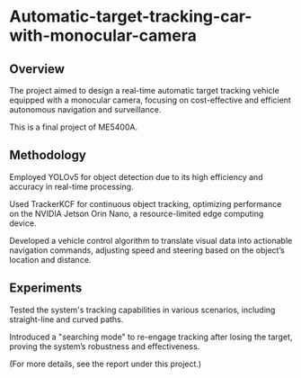 # Automatic-target-tracking-car-with-monocular-camera

## Overview
The project aimed to design a real-time automatic target tracking vehicle equipped with a monocular camera, focusing on cost-effective and efficient autonomous navigation and surveillance.

This is a final project of ME5400A.

## Methodology
Employed YOLOv5 for object detection due to its high efficiency and accuracy in real-time processing.

Used TrackerKCF for continuous object tracking, optimizing performance on the NVIDIA Jetson Orin Nano, a resource-limited edge computing device.

Developed a vehicle control algorithm to translate visual data into actionable navigation commands, adjusting speed and steering based on the object’s location and distance.

## Experiments
Tested the system's tracking capabilities in various scenarios, including straight-line and curved paths.

Introduced a "searching mode" to re-engage tracking after losing the target, proving the system’s robustness and effectiveness.

(For more details, see the report under this project.)
